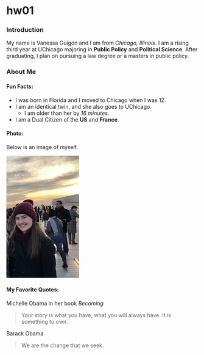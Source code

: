 # hw01

### Introduction

My name is Vanessa Guigon and I am from *Chicago, Illinois*. I
am a rising third year at UChicago majoring in **Public Policy** 
and **Political Science**. After graduating, I plan on pursuing a
law degree or a masters in public policy.

### About Me

#### Fun Facts:
- I was born in Florida and I moved to Chicago when I was 12.
- I am an identical twin, and she also goes to UChicago.
  - I am older than her by *16 minutes*.
- I am a Dual Citizen of the **US** and **France**.

#### Photo:
Below is an image of myself.

![](Me.jpg)


#### My Favorite Quotes:
Michelle Obama in her book *Becoming*

>Your story is what you have, what you will always have. It is 
something to own.

Barack Obama

>We are the change that we seek.





